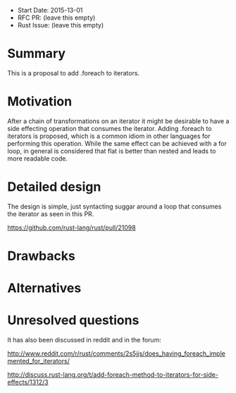 - Start Date: 2015-13-01
- RFC PR: (leave this empty)
- Rust Issue: (leave this empty)

# Summary

This is a proposal to add .foreach to iterators.

# Motivation

After a chain of transformations on an iterator it might be desirable to have a side effecting
operation that consumes the iterator. Adding .foreach to iterators is proposed, which is a common
idiom in other languages for performing this operation. While the same effect can be achieved with a
for loop, in general is considered that flat is better than nested and leads to more readable code.

# Detailed design

The design is simple, just syntacting suggar around a loop that consumes the iterator as seen in
this PR.

https://github.com/rust-lang/rust/pull/21098

# Drawbacks


# Alternatives


# Unresolved questions

It has also been discussed in reddit and in the forum:


http://www.reddit.com/r/rust/comments/2s5jjs/does_having_foreach_implemented_for_iterators/

http://discuss.rust-lang.org/t/add-foreach-method-to-iterators-for-side-effects/1312/3

